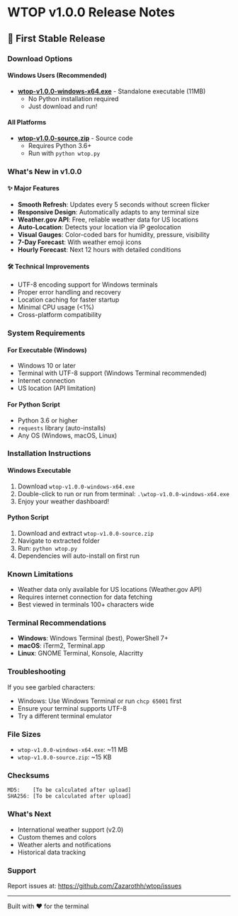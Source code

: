 # WTOP v1.0.0 Release Notes

## 🎉 First Stable Release

### Download Options

#### Windows Users (Recommended)
- **[wtop-v1.0.0-windows-x64.exe](./wtop-v1.0.0-windows-x64.exe)** - Standalone executable (11MB)
  - No Python installation required
  - Just download and run!

#### All Platforms
- **[wtop-v1.0.0-source.zip](./wtop-v1.0.0-source.zip)** - Source code
  - Requires Python 3.6+
  - Run with `python wtop.py`

### What's New in v1.0.0

#### ✨ Major Features
- **Smooth Refresh**: Updates every 5 seconds without screen flicker
- **Responsive Design**: Automatically adapts to any terminal size
- **Weather.gov API**: Free, reliable weather data for US locations
- **Auto-Location**: Detects your location via IP geolocation
- **Visual Gauges**: Color-coded bars for humidity, pressure, visibility
- **7-Day Forecast**: With weather emoji icons
- **Hourly Forecast**: Next 12 hours with detailed conditions

#### 🛠️ Technical Improvements
- UTF-8 encoding support for Windows terminals
- Proper error handling and recovery
- Location caching for faster startup
- Minimal CPU usage (<1%)
- Cross-platform compatibility

### System Requirements

#### For Executable (Windows)
- Windows 10 or later
- Terminal with UTF-8 support (Windows Terminal recommended)
- Internet connection
- US location (API limitation)

#### For Python Script
- Python 3.6 or higher
- `requests` library (auto-installs)
- Any OS (Windows, macOS, Linux)

### Installation Instructions

#### Windows Executable
1. Download `wtop-v1.0.0-windows-x64.exe`
2. Double-click to run or run from terminal: `.\wtop-v1.0.0-windows-x64.exe`
3. Enjoy your weather dashboard!

#### Python Script
1. Download and extract `wtop-v1.0.0-source.zip`
2. Navigate to extracted folder
3. Run: `python wtop.py`
4. Dependencies will auto-install on first run

### Known Limitations
- Weather data only available for US locations (Weather.gov API)
- Requires internet connection for data fetching
- Best viewed in terminals 100+ characters wide

### Terminal Recommendations
- **Windows**: Windows Terminal (best), PowerShell 7+
- **macOS**: iTerm2, Terminal.app
- **Linux**: GNOME Terminal, Konsole, Alacritty

### Troubleshooting

If you see garbled characters:
- Windows: Use Windows Terminal or run `chcp 65001` first
- Ensure your terminal supports UTF-8
- Try a different terminal emulator

### File Sizes
- `wtop-v1.0.0-windows-x64.exe`: ~11 MB
- `wtop-v1.0.0-source.zip`: ~15 KB

### Checksums
```
MD5:    [To be calculated after upload]
SHA256: [To be calculated after upload]
```

### What's Next
- International weather support (v2.0)
- Custom themes and colors
- Weather alerts and notifications
- Historical data tracking

### Support
Report issues at: https://github.com/Zazarothh/wtop/issues

---
Built with ❤️ for the terminal